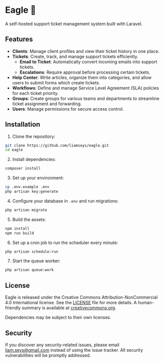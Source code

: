 # Eagle 🦅

A self-hosted support ticket management system built with Laravel.

## Features

- **Clients**: Manage client profiles and view their ticket history in one place.
- **Tickets**: Create, track, and manage support tickets efficiently.
  - **Email to Ticket**: Automatically convert incoming emails into support tickets.
  - **Escalations**: Require approval before processing certain tickets.
- **Help Center**: Write articles, organize them into categories, and allow users to submit forms which create tickets.
- **Workflows**: Define and manage Service Level Agreement (SLA) policies for each ticket priority.
- **Groups**: Create groups for various teams and departments to streamline ticket assignment and forwarding.
- **Users**: Manage permissions for secure access control.

## Installation

1. Clone the repository:

```bash
git clone https://github.com/liamseys/eagle.git
cd eagle
```

2. Install dependencies:

```bash
composer install
```

3. Set up your environment:

```bash
cp .env.example .env
php artisan key:generate
```

4. Configure your database in `.env` and run migrations:

```bash
php artisan migrate
```

5. Build the assets:

```bash
npm install
npm run build
```

6. Set up a cron job to run the scheduler every minute:

```bash
php artisan schedule:run
```

7. Start the queue worker:

```bash
php artisan queue:work
```

## License

Eagle is released under the Creative Commons Attribution-NonCommercial 4.0 International license. See the [LICENSE](LICENSE) file for more details. A human-friendly summary is available at [creativecommons.org](https://creativecommons.org/licenses/by-nc/4.0/).

Dependencies may be subject to their own licenses.

## Security

If you discover any security-related issues, please email [liam.seys@gmail.com](mailto:liam.seys@gmail.com) instead of using the issue tracker. All security vulnerabilities will be promptly addressed.
